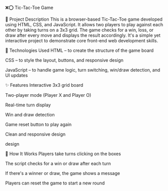 ❌⭕ Tic-Tac-Toe Game

📄 Project Description
This is a browser-based Tic-Tac-Toe game developed using HTML, CSS, and JavaScript. It allows two players to play against each other by taking turns on a 3x3 grid. The game checks for a win, loss, or draw after every move and displays the result accordingly. It's a simple yet interactive project to demonstrate core front-end web development skills.

🔧 Technologies Used
HTML – to create the structure of the game board

CSS – to style the layout, buttons, and responsive design

JavaScript – to handle game logic, turn switching, win/draw detection, and UI updates

✨ Features
Interactive 3x3 grid board

Two-player mode (Player X and Player O)

Real-time turn display

Win and draw detection

Game reset button to play again

Clean and responsive design

design

🎯 How It Works
Players take turns clicking on the boxes

The script checks for a win or draw after each turn

If there's a winner or draw, the game shows a message

Players can reset the game to start a new round


